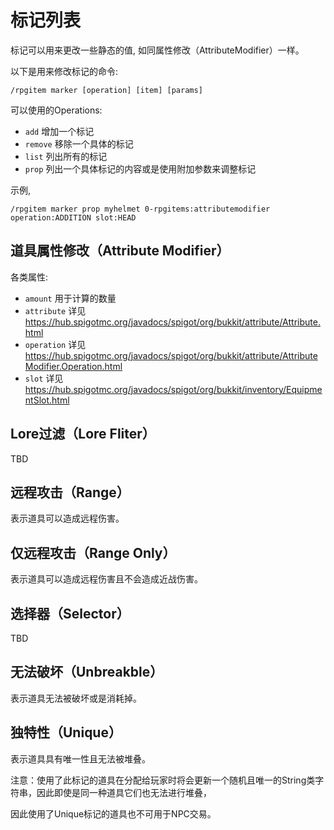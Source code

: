 # 标记列表

标记可以用来更改一些静态的值, 如同属性修改（AttributeModifier）一样。

以下是用来修改标记的命令:

```
/rpgitem marker [operation] [item] [params]
```

可以使用的Operations:

- `add` 增加一个标记
- `remove` 移除一个具体的标记
- `list` 列出所有的标记
- `prop` 列出一个具体标记的内容或是使用附加参数来调整标记

示例,

```
/rpgitem marker prop myhelmet 0-rpgitems:attributemodifier operation:ADDITION slot:HEAD
```

## 道具属性修改（Attribute Modifier）

各类属性:

- `amount` 用于计算的数量
- `attribute` 详见 https://hub.spigotmc.org/javadocs/spigot/org/bukkit/attribute/Attribute.html
- `operation` 详见 https://hub.spigotmc.org/javadocs/spigot/org/bukkit/attribute/AttributeModifier.Operation.html
- `slot` 详见 https://hub.spigotmc.org/javadocs/spigot/org/bukkit/inventory/EquipmentSlot.html

## Lore过滤（Lore Fliter）

TBD

## 远程攻击（Range）

表示道具可以造成远程伤害。

## 仅远程攻击（Range Only）

表示道具可以造成远程伤害且不会造成近战伤害。

## 选择器（Selector）

TBD

## 无法破坏（Unbreakble）

表示道具无法被破坏或是消耗掉。

## 独特性（Unique）

表示道具具有唯一性且无法被堆叠。

注意：使用了此标记的道具在分配给玩家时将会更新一个随机且唯一的String类字符串，因此即使是同一种道具它们也无法进行堆叠，

因此使用了Unique标记的道具也不可用于NPC交易。
